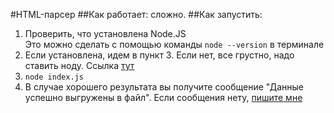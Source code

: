 #HTML-парсер
##Как работает:
сложно.
##Как запустить:
1. Проверить, что установлена Node.JS  
Это можно сделать с помощью команды `node --version` в терминале
1. Если установлена, идем в пункт 3. Если нет, все грустно, надо ставить ноду. Ссылка [тут](https://nodejs.org/en/download/package-manager/)
1. `node index.js`
1. В случае хорошего результата вы получите сообщение "Данные успешно выгружены в файл". Если сообщения нету, [пишите мне](https://t.me/Betchika99)
